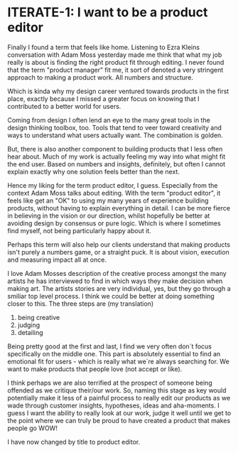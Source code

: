 # ITERATE-1: I want to be a product editor

Finally I found a term that feels like home.
Listening to Ezra Kleins conversation with Adam Moss yesterday made me think that what my job really is about is finding the right product fit through editing.
I never found that the term "product manager" fit me, it sort of denoted a very stringent approach to making a product work.
All numbers and structure.

Which is kinda why my design career ventured towards products in the first place, exactly because I missed a greater focus on knowing that I contributed to a better world for users. 

Coming from design I often lend an eye to the many great tools in the design thinking toolbox, too.
Tools that tend to veer toward creativity and ways to understand what users actually want.
The combination is golden. 

But, there is also another component to building products that I less often hear about. Much of my work is actually feeling my way into what might fit the end user. Based on numbers and insights, definitely, but often I cannot explain exactly why one solution feels better than the next. 

Hence my liking for the term product editor, I guess.
Especially from the context Adam Moss talks about editing.
With the term "product editor", it feels like get an "OK" to using my many years of experience building products, without having to explain everything in detail.
I can be more fierce in believing in the vision or our direction, whilst hopefully be better at avoiding design by consensus or pure logic.
Which is where I sometimes find myself, not being particularly happy about it. 

Perhaps this term will also help our clients understand that making products isn't purely a numbers game, or a straight puck.
It is about vision, execution and measuring impact all at once. 

I love Adam Mosses description of the creative process amongst the many artists he has interviewed to find in which ways they make decision when making art. The artists stories are very individual, yes, but they go through a smiliar top level process. I think we could be better at doing something closer to this. The three steps are (my translation)

1. being creative
2. judging
3. detailing

Being pretty good at the first and last, I find we very often don´t focus specifically on the middle one. This part is absolutely essential to find an emotional fit for users - which is really what we´re always searching for. We want to make products that people love (not accept or like). 

I think perhaps we are also terrified at the prospect of someone being offended as we critique their/our work. So, naming this stage as key would potentially make it less of a painful process to really edit our products as we wade through customer insights, hypotheses, ideas and aha-moments. I guess I want the ability to really look at our work, judge it well until we get to the point where we can truly be proud to have created a product that makes people go WOW!

I have now changed by title to product editor. 
